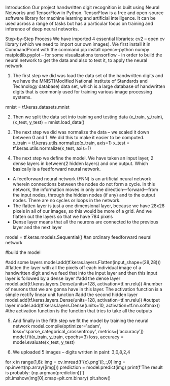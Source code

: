 Introduction
Our project handwritten digit recognition is built using Neural Networks and TensorFlow in Python.
TensorFlow is a free and open-source software library for machine learning and artificial intelligence. It can be used across a range of tasks but has a particular focus on training and inference of deep neural networks.

Step-by-Step Process
We have imported 4 essential libraries: 
 	cv2 – open cv library (which we need to import our own images). We first install it in CommandPromt with the command pip install opencv-python 
 	numpy
 	matplotlib.pyplot – for some visualizations
 	tensorflow – in order to build the neural network to get the data and also to test it, to apply the neural network

  1.	The first step we did was load the data set of the handwritten digits and we have the MNIST(Modified National Institute of Standards and Technology database) data set, which is a large database of handwritten digits that is commonly used for training various image processing systems.

mnist = tf.keras.datasets.mnist

  2.	Then we split the data set into training and testing data
(x_train, y_train), (x_test, y_test) = mnist.load_data()

  3.	The next step we did was normalize the data – we scaled it down between 0 and 1. We did this to make it easier to be computed.  
x_train = tf.keras.utils.normalize(x_train, axis=1)
x_test = tf.keras.utils.normalize(x_test, axis=1)

  4.	The next step we define the model. We have taken an input layer, 2 dense layers in between(2 hidden layers) and one output. Which basically is a feedforward neural network.
-	A feedforward neural network (FNN) is an artificial neural network wherein connections between the nodes do not form a cycle. In this network, the information moves in only one direction—forward—from the input nodes, through the hidden nodes (if any) and to the output nodes. There are no cycles or loops in the network.
-	The flatten layer is just a one dimensional layer, because we have 28x28 pixels in all of our images, so this would be more of a grid. And we flatten out the layers so that we have 784 pixels
-	Dense layer means that all the neurons are connected to the previous layer and the next layer

model = tf.keras.models.Sequential() #an ordinary feedforward neural network

#build the model

#add some layers
model.add(tf.keras.layers.Flatten(input_shape=(28,28))) #flatten the layer with all the pixels off each individual image of a handwritten digit and we feed that into the input layer and then this input layer is followed by a dense layer
#add the dense layer
model.add(tf.keras.layers.Dense(units=128, activation=tf.nn.relu)) #number of neurons that we are gonna have in this layer. The activation function is a simple rectify linear unit function
#add the second hidden layer
model.add(tf.keras.layers.Dense(units=128, activation=tf.nn.relu))
#output layer
model.add(tf.keras.layers.Dense(units=10, activation=tf.nn.softmax)) #the activation function is the function that tries to take all the outputs


  5.	And finally in the fifth step we fit the model by training the neural network
model.compile(optimizer='adam', loss='sparse_categorical_crossentropy', metrics=['accuracy'])
model.fit(x_train, y_train, epochs=3) 
loss, accuracy = model.evaluate(x_test, y_test)


6.	We uploaded 5 images – digits written in paint: 3,0,8,2,4

for x in range(1,6): 
    img = cv.imread(f'{x}.png')[:,:,0]
    img = np.invert(np.array([img]))
    prediction = model.predict(img)
    print(f'The result is probably: {np.argmax(prediction)}') 
    plt.imshow(img[0],cmap=plt.cm.binary)
    plt.show()



 

